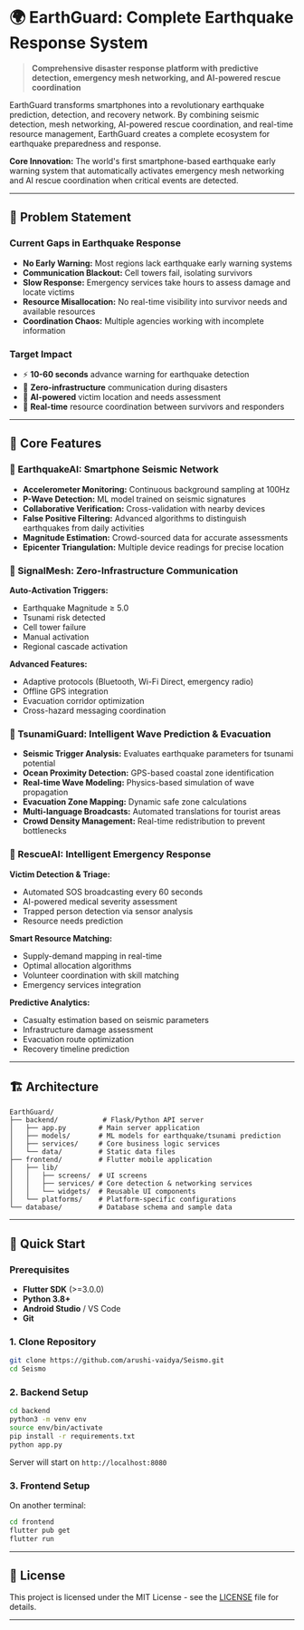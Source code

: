 # 🌍 EarthGuard: Complete Earthquake Response System

> **Comprehensive disaster response platform with predictive detection, emergency mesh networking, and AI-powered rescue coordination**

EarthGuard transforms smartphones into a revolutionary earthquake prediction, detection, and recovery network. By combining seismic detection, mesh networking, AI-powered rescue coordination, and real-time resource management, EarthGuard creates a complete ecosystem for earthquake preparedness and response.

**Core Innovation:** The world's first smartphone-based earthquake early warning system that automatically activates emergency mesh networking and AI rescue coordination when critical events are detected.

---

## 🎯 Problem Statement

### Current Gaps in Earthquake Response
- **No Early Warning:** Most regions lack earthquake early warning systems
- **Communication Blackout:** Cell towers fail, isolating survivors
- **Slow Response:** Emergency services take hours to assess damage and locate victims
- **Resource Misallocation:** No real-time visibility into survivor needs and available resources
- **Coordination Chaos:** Multiple agencies working with incomplete information

### Target Impact
- ⚡ **10-60 seconds** advance warning for earthquake detection
- 📡 **Zero-infrastructure** communication during disasters
- 🤖 **AI-powered** victim location and needs assessment
- 🚁 **Real-time** resource coordination between survivors and responders

---

## 🔧 Core Features

### 🌊 EarthquakeAI: Smartphone Seismic Network
- **Accelerometer Monitoring:** Continuous background sampling at 100Hz
- **P-Wave Detection:** ML model trained on seismic signatures
- **Collaborative Verification:** Cross-validation with nearby devices
- **False Positive Filtering:** Advanced algorithms to distinguish earthquakes from daily activities
- **Magnitude Estimation:** Crowd-sourced data for accurate assessments
- **Epicenter Triangulation:** Multiple device readings for precise location

### 📡 SignalMesh: Zero-Infrastructure Communication
**Auto-Activation Triggers:**
- Earthquake Magnitude ≥ 5.0
- Tsunami risk detected
- Cell tower failure
- Manual activation
- Regional cascade activation

**Advanced Features:**
- Adaptive protocols (Bluetooth, Wi-Fi Direct, emergency radio)
- Offline GPS integration
- Evacuation corridor optimization
- Cross-hazard messaging coordination

### 🌊 TsunamiGuard: Intelligent Wave Prediction & Evacuation
- **Seismic Trigger Analysis:** Evaluates earthquake parameters for tsunami potential
- **Ocean Proximity Detection:** GPS-based coastal zone identification
- **Real-time Wave Modeling:** Physics-based simulation of wave propagation
- **Evacuation Zone Mapping:** Dynamic safe zone calculations
- **Multi-language Broadcasts:** Automated translations for tourist areas
- **Crowd Density Management:** Real-time redistribution to prevent bottlenecks

### 🤖 RescueAI: Intelligent Emergency Response
**Victim Detection & Triage:**
- Automated SOS broadcasting every 60 seconds
- AI-powered medical severity assessment
- Trapped person detection via sensor analysis
- Resource needs prediction

**Smart Resource Matching:**
- Supply-demand mapping in real-time
- Optimal allocation algorithms
- Volunteer coordination with skill matching
- Emergency services integration

**Predictive Analytics:**
- Casualty estimation based on seismic parameters
- Infrastructure damage assessment
- Evacuation route optimization
- Recovery timeline prediction

---

## 🏗️ Architecture

```
EarthGuard/
├── backend/           # Flask/Python API server
│   ├── app.py        # Main server application
│   ├── models/       # ML models for earthquake/tsunami prediction
│   ├── services/     # Core business logic services
│   └── data/         # Static data files
├── frontend/         # Flutter mobile application
│   ├── lib/
│   │   ├── screens/  # UI screens
│   │   ├── services/ # Core detection & networking services
│   │   └── widgets/  # Reusable UI components
│   └── platforms/    # Platform-specific configurations
└── database/         # Database schema and sample data
```

---

## 🚀 Quick Start

### Prerequisites
- **Flutter SDK** (>=3.0.0)
- **Python 3.8+**
- **Android Studio** / VS Code
- **Git**

### 1. Clone Repository
```bash
git clone https://github.com/arushi-vaidya/Seismo.git
cd Seismo
```

### 2. Backend Setup
```bash
cd backend
python3 -m venv env
source env/bin/activate
pip install -r requirements.txt
python app.py
```
Server will start on `http://localhost:8080`

### 3. Frontend Setup
On another terminal:
```bash
cd frontend
flutter pub get
flutter run
```

---


## 📄 License

This project is licensed under the MIT License - see the [LICENSE](LICENSE) file for details.

---
